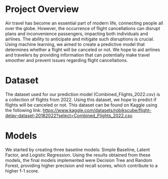 # Project Overview
Air travel has become an essential part of modern life, connecting people all over the globe. However, the occurrence of flight cancellations can disrupt plans and inconvenience passengers, impacting both individuals and airlines. The ability to anticipate and mitigate such disruptions is crucial. Using machine learning, we aimed to create a predictive model that determines whether a flight will be canceled or not. We hope to aid airlines and travelers by providing information that can potentially make travel smoother and prevent issues regarding flight cancellations.

# Dataset
The dataset used for our prediction model (Combined_Flights_2022.csv) is a collection of flights from 2022. Using this dataset, we hope to predict if flights will be canceled or not.
This dataset can be found on Kaggle using the following link: https://www.kaggle.com/datasets/robikscube/flight-delay-dataset-20182022?select=Combined_Flights_2022.csv.

# Models
We started by creating three baseline models: Simple Baseline, Latent Factor, and Logistic Regression. Using the results obtained from these models, the final models implemented were Decision Tree and Random Forest, providing higher precision and recall scores, which contribute to a higher f-1 score.
